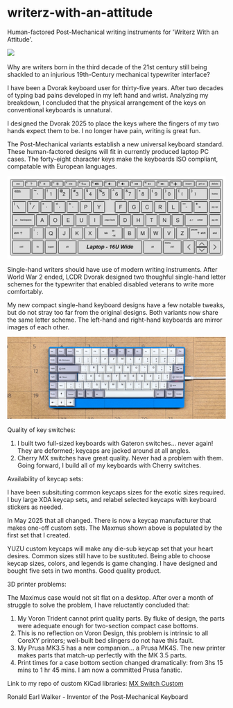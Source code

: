 # writerz-with-an-attitude
Human-factored Post-Mechanical writing instruments for 'Writerz With an Attitude'.

<img src="Images/MaximusGitHub2.png" width="650" />

Why are writers born in the third decade of the 21st century still being shackled to an injurious 19th-Century mechanical typewriter interface?

I have been a Dvorak keyboard user for thirty-five years. After two decades of typing bad pains developed in my left hand and wrist. Analyzing 
my breakdown, I concluded that the physical arrangement of the keys on conventional keyboards is unnatural.

I designed the Dvorak 2025 to place the keys where the fingers of my two hands expect them to be. I no longer have pain, writing is great fun.

The Post-Mechanical variants establish a new universal keyboard standard. These human-factored designs will fit in currently produced laptop
PC cases. The forty-eight character keys make the keyboards ISO compliant, compatable with European languages.


<img src="Images/LaptopGitHub.png" width="650" />

Single-hand writers should have use of modern writing instruments. After World War 2 ended, LCDR Dvorak designed two thoughful single-hand letter 
schemes for the typewriter that enabled disabled veterans to write more comfortably.

My new compact single-hand keyboard designs have a few notable tweaks, but do not stray too far from the original designs. Both variants now share 
the same letter scheme. The left-hand and right-hand keyboards are mirror images of each other.


<img src="Images/LeftCmpGitHub.png" width="650" />

Quality of key switches:

1. I built two full-sized keyboards with Gateron switches... never again! They are deformed; keycaps are jacked around at all angles. 
2. Cherry MX switches have great quality. Never had a problem with them. Going forward, I build all of my keyboards with Cherry switches.

Availability of keycap sets:

I have been subsituting common keycaps sizes for the exotic sizes required. I buy large XDA keycap sets, and relabel selected keycaps with keyboard 
stickers as needed.

In May 2025 that all changed. There is now a keycap manufacturer that makes one-off custom sets. The Maxmus shown above is populated by the first set 
that I created.

YUZU custom keycaps will make any die-sub keycap set that your heart desires. Common sizes still have to be sustituted. Being able to choose keycap 
sizes, colors, and legends is game changing. I have designed and bought five sets in two months. Good quality product.

3D printer problems:

The Maximus case would not sit flat on a desktop. After over a month of struggle to solve the problem, I have reluctantly concluded that:

1. My Voron Trident cannot print quality parts. By fluke of design, the parts were adequate enough for two-section compact case bottoms. 
2. This is no reflection on Voron Design, this problem is intrinsic to all CoreXY printers; well-built bed slingers do not have this fault.
3. My Prusa MK3.5 has a new companion... a Prusa MK4S. The new printer makes parts that match-up perfectly with the MK 3.5 parts.  
4. Print times for a case bottom section changed dramatically: from 3hs 15 mins to 1 hr 45 mins. I am now a committed Prusa fanatic.

Link to my repo of custom KiCad libraries: [MX Switch Custom](https://github.com/Dholydai/mx-switch-custom)

Ronald Earl Walker - Inventor of the Post-Mechanical Keyboard
   
